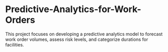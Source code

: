 # Predictive-Analytics-for-Work-Orders
This project focuses on developing a predictive analytics model to forecast work order volumes, assess risk levels, and categorize durations for facilities.

